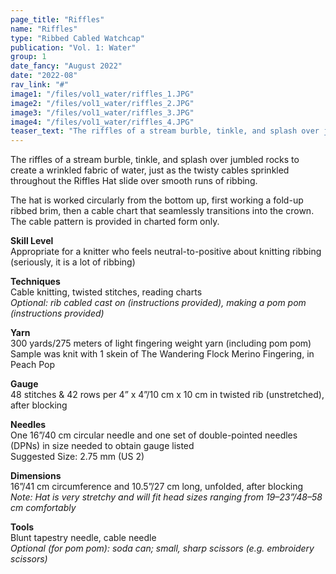 ```yaml
---
page_title: "Riffles"
name: "Riffles"
type: "Ribbed Cabled Watchcap"
publication: "Vol. 1: Water"
group: 1
date_fancy: "August 2022"
date: "2022-08"
rav_link: "#"
image1: "/files/vol1_water/riffles_1.JPG"
image2: "/files/vol1_water/riffles_2.JPG"
image3: "/files/vol1_water/riffles_3.JPG"
image4: "/files/vol1_water/riffles_4.JPG"
teaser_text: "The riffles of a stream burble, tinkle, and splash over jumbled rocks to create a wrinkled fabric of water, just as the twisty cables sprinkled throughout the Riffles Hat slide over smooth runs of ribbing."
---
```


<p>The riffles of a stream burble, tinkle, and splash over jumbled rocks to create a wrinkled fabric of water, just as the twisty cables sprinkled throughout the Riffles Hat slide over smooth runs of ribbing.</p>

<p>The hat is worked circularly from the bottom up, first working a fold-up ribbed brim, then a cable chart that seamlessly transitions into the crown. The cable pattern is provided in charted form only.</p>

<p><strong>Skill Level</strong><br>
Appropriate for a knitter who feels neutral-to-positive about knitting ribbing (seriously, it is a lot of ribbing)</p>

<p><strong>Techniques</strong><br>
Cable knitting, twisted stitches, reading charts<br>
<em>Optional: rib cabled cast on (instructions provided), making a pom pom (instructions provided)</em></p>

<p><strong>Yarn</strong><br>
300 yards/275 meters of light fingering weight yarn (including pom pom)<br>
Sample was knit with 1 skein of The Wandering Flock Merino Fingering, in Peach Pop</p>

<p><strong>Gauge</strong><br>
48 stitches & 42 rows per 4” x 4”/10 cm x 10 cm in twisted rib (unstretched), after blocking</p>

<p><strong>Needles</strong><br>
One 16”/40 cm circular needle and one set of double-pointed needles (DPNs) in size needed to obtain gauge listed<br>
Suggested Size: 2.75 mm (US 2)</p>

<p><strong>Dimensions</strong><br>
16”/41 cm circumference and 10.5”/27 cm long, unfolded, after blocking<br>
<em>Note: Hat is very stretchy and will fit head sizes ranging from 19–23”/48–58 cm comfortably</em></p>

<p><strong>Tools</strong><br>
Blunt tapestry needle, cable needle<br>
<em>Optional (for pom pom): soda can; small, sharp scissors (e.g. embroidery scissors)</em></p>
